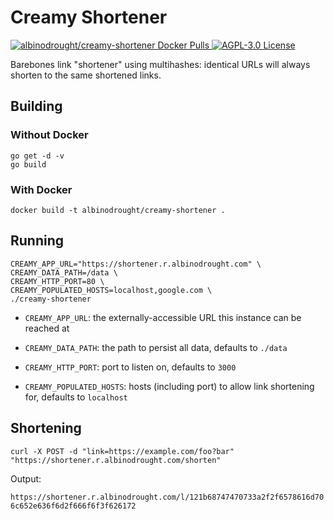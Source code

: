 # Creamy Shortener

<a href="https://hub.docker.com/r/albinodrought/creamy-shortener">
  <img alt="albinodrought/creamy-shortener Docker Pulls" src="https://img.shields.io/docker/pulls/albinodrought/creamy-shortener">
</a>
<a href="https://github.com/AlbinoDrought/creamy-shortener/blob/master/LICENSE">
  <img alt="AGPL-3.0 License" src="https://img.shields.io/github/license/AlbinoDrought/creamy-shortener">
</a>

Barebones link "shortener" using multihashes: identical URLs will always shorten to the same shortened links.

## Building

### Without Docker

```
go get -d -v
go build
```

### With Docker

`docker build -t albinodrought/creamy-shortener .`

## Running

```
CREAMY_APP_URL="https://shortener.r.albinodrought.com" \
CREAMY_DATA_PATH=/data \
CREAMY_HTTP_PORT=80 \
CREAMY_POPULATED_HOSTS=localhost,google.com \
./creamy-shortener
```

- `CREAMY_APP_URL`: the externally-accessible URL this instance can be reached at

- `CREAMY_DATA_PATH`: the path to persist all data, defaults to `./data`

- `CREAMY_HTTP_PORT`: port to listen on, defaults to `3000`

- `CREAMY_POPULATED_HOSTS`: hosts (including port) to allow link shortening for, defaults to `localhost`

## Shortening

```
curl -X POST -d "link=https://example.com/foo?bar" "https://shortener.r.albinodrought.com/shorten"
```

Output:

`https://shortener.r.albinodrought.com/l/121b68747470733a2f2f6578616d706c652e636f6d2f666f6f3f626172`
